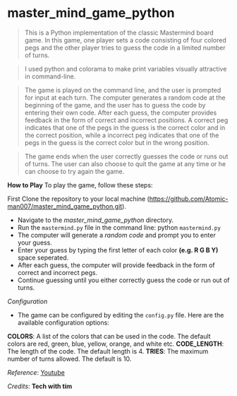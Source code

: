 # master_mind_game_python

>This is a Python implementation of the classic Mastermind board game. In this game, one player sets a code consisting of four colored pegs and the other player tries to guess the code in a limited number of turns.

>I used python and colorama to make print variables visually attractive in command-line.

>The game is played on the command line, and the user is prompted for input at each turn. The computer generates a random code at the beginning of the game, and the user has to guess the code by entering their own code. After each guess, the computer provides feedback in the form of correct and incorrect positions. A correct peg indicates that one of the pegs in the guess is the correct color and in the correct position, while a incorrect peg indicates that one of the pegs in the guess is the correct color but in the wrong position.

>The game ends when the user correctly guesses the code or runs out of turns. The user can also choose to quit the game at any time or he can choose to try again the game.

**How to Play**
To play the game, follow these steps:

First Clone the repository to your local machine (https://github.com/Atomic-man007/master_mind_game_python.git).
 
* Navigate to the *master_mind_game_python* directory.
* Run the `mastermind.py` file in the command line: python `mastermind.py`
* The computer will generate a *random code* and prompt you to enter your guess.
* Enter your guess by typing the first letter of each color **(e.g. R G B Y)** space seperated.
* After each guess, the computer will provide feedback in the form of correct and incorrect pegs.
* Continue guessing until you either correctly guess the code or run out of turns.

*Configuration*
* The game can be configured by editing the `config.py` file. Here are the available configuration options:

**COLORS**: A list of the colors that can be used in the code. The default colors are red, green, blue, yellow, orange, and white etc.
**CODE_LENGTH**: The length of the code. The default length is 4.
**TRIES**: The maximum number of turns allowed. The default is 10.


*Reference*: [Youtube](https://www.youtube.com/watch?v=sP-gFDreaQ4&t=859s)

*Credits*: **Tech with tim**